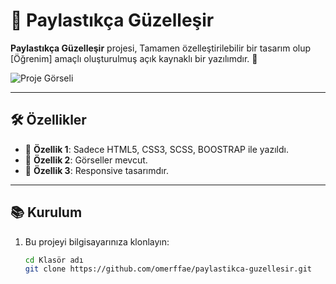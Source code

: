 # 📌 Paylastıkça Güzelleşir

**Paylastıkça Güzelleşir** projesi, Tamamen özelleştirilebilir bir tasarım olup [Öğrenim] amaçlı oluşturulmuş açık kaynaklı bir yazılımdır. 🚀  

![Proje Görseli](./images/proje-gif.gif)  

---

## 🛠️ Özellikler

- 🔹 **Özellik 1**: Sadece HTML5, CSS3, SCSS, BOOSTRAP ile yazıldı.
- 🔹 **Özellik 2**: Görseller mevcut.  
- 🔹 **Özellik 3**: Responsive tasarımdır.  

---

## 📚 Kurulum

1. Bu projeyi bilgisayarınıza klonlayın:  
   ```bash
   cd Klasör adı
   git clone https://github.com/omerffae/paylastikca-guzellesir.git